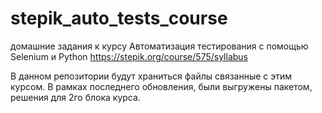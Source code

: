 # stepik_auto_tests_course
домашние задания к курсу Автоматизация тестирования с помощью Selenium и Python
https://stepik.org/course/575/syllabus

В данном репозитории будут храниться файлы связанные с этим курсом.
В рамках последнего обновления, были выгружены пакетом, решения для 2го блока курса.